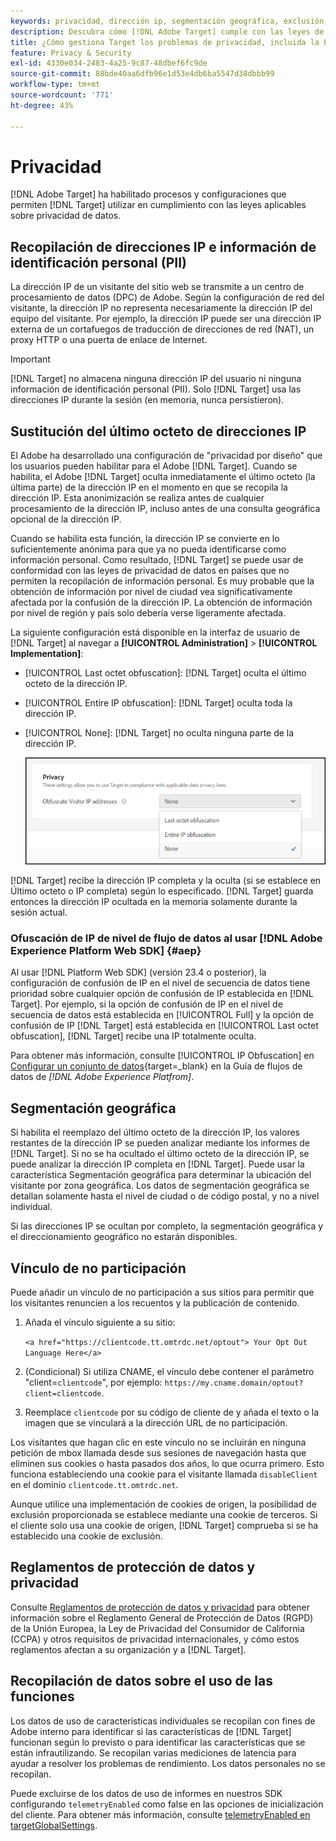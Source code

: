 ```yaml
---
keywords: privacidad, dirección ip, segmentación geográfica, exclusión, exclusión, exclusión, privacidad de datos, regulaciones gubernamentales, regulaciones, rgpd, ccpa, privacidad, información de identificación personal, PII
description: Descubra cómo [!DNL Adobe Target] cumple con las leyes de privacidad de datos aplicables, incluida la recopilación y administración de direcciones IP, PII e instrucciones de exclusión.
title: ¿Cómo gestiona Target los problemas de privacidad, incluida la PII?
feature: Privacy & Security
exl-id: 4330e034-2483-4a25-9c87-48dbef6fc9de
source-git-commit: 88bde40aa6dfb96e1d53e4db6ba5547d38dbbb99
workflow-type: tm+mt
source-wordcount: '771'
ht-degree: 43%

---
```


# Privacidad

[!DNL Adobe Target] ha habilitado procesos y configuraciones que permiten [!DNL Target] utilizar en cumplimiento con las leyes aplicables sobre privacidad de datos.

## Recopilación de direcciones IP e información de identificación personal (PII)

La dirección IP de un visitante del sitio web se transmite a un centro de procesamiento de datos (DPC) de Adobe. Según la configuración de red del visitante, la dirección IP no representa necesariamente la dirección IP del equipo del visitante. Por ejemplo, la dirección IP puede ser una dirección IP externa de un cortafuegos de traducción de direcciones de red (NAT), un proxy HTTP o una puerta de enlace de Internet.

>[!IMPORTANT]
>
>[!DNL Target] no almacena ninguna dirección IP del usuario ni ninguna información de identificación personal (PII). Solo [!DNL Target] usa las direcciones IP durante la sesión (en memoria, nunca persistieron).

## Sustitución del último octeto de direcciones IP

El Adobe ha desarrollado una configuración de &quot;privacidad por diseño&quot; que los usuarios pueden habilitar para el Adobe [!DNL Target]. Cuando se habilita, el Adobe [!DNL Target] oculta inmediatamente el último octeto (la última parte) de la dirección IP en el momento en que se recopila la dirección IP. Esta anonimización se realiza antes de cualquier procesamiento de la dirección IP, incluso antes de una consulta geográfica opcional de la dirección IP.

Cuando se habilita esta función, la dirección IP se convierte en lo suficientemente anónima para que ya no pueda identificarse como información personal. Como resultado, [!DNL Target] se puede usar de conformidad con las leyes de privacidad de datos en países que no permiten la recopilación de información personal. Es muy probable que la obtención de información por nivel de ciudad vea significativamente afectada por la confusión de la dirección IP. La obtención de información por nivel de región y país solo debería verse ligeramente afectada.

La siguiente configuración está disponible en la interfaz de usuario de [!DNL Target] al navegar a **[!UICONTROL Administration]** > **[!UICONTROL Implementation]**:

* [!UICONTROL Last octet obfuscation]: [!DNL Target] oculta el último octeto de la dirección IP.
* [!UICONTROL Entire IP obfuscation]: [!DNL Target] oculta toda la dirección IP.
* [!UICONTROL None]: [!DNL Target] no oculta ninguna parte de la dirección IP.

  ![obfuscate-ip-options](assets/obfuscate-ip.png)

[!DNL Target] recibe la dirección IP completa y la oculta (si se establece en Último octeto o IP completa) según lo especificado. [!DNL Target] guarda entonces la dirección IP ocultada en la memoria solamente durante la sesión actual.

### Ofuscación de IP de nivel de flujo de datos al usar [!DNL Adobe Experience Platform Web SDK] {#aep}

Al usar [!DNL Platform Web SDK] (versión 23.4 o posterior), la configuración de confusión de IP en el nivel de secuencia de datos tiene prioridad sobre cualquier opción de confusión de IP establecida en [!DNL Target]. Por ejemplo, si la opción de confusión de IP en el nivel de secuencia de datos está establecida en [!UICONTROL Full] y la opción de confusión de IP [!DNL Target] está establecida en [!UICONTROL Last octet obfuscation], [!DNL Target] recibe una IP totalmente oculta.

Para obtener más información, consulte [!UICONTROL IP Obfuscation] en [Configurar un conjunto de datos](https://experienceleague.adobe.com/docs/experience-platform/datastreams/configure.html?lang=es){target=_blank} en la Guía de flujos de datos de *[!DNL Adobe Experience Platfrom]*.

## Segmentación geográfica

Si habilita el reemplazo del último octeto de la dirección IP, los valores restantes de la dirección IP se pueden analizar mediante los informes de [!DNL Target]. Si no se ha ocultado el último octeto de la dirección IP, se puede analizar la dirección IP completa en [!DNL Target]. Puede usar la característica Segmentación geográfica para determinar la ubicación del visitante por zona geográfica. Los datos de segmentación geográfica se detallan solamente hasta el nivel de ciudad o de código postal, y no a nivel individual.

Si las direcciones IP se ocultan por completo, la segmentación geográfica y el direccionamiento geográfico no estarán disponibles.

## Vínculo de no participación

Puede añadir un vínculo de no participación a sus sitios para permitir que los visitantes renuncien a los recuentos y la publicación de contenido.

1. Añada el vínculo siguiente a su sitio:

   `<a href="https://clientcode.tt.omtrdc.net/optout"> Your Opt Out Language Here</a>`

1. (Condicional) Si utiliza CNAME, el vínculo debe contener el parámetro &quot;client=`clientcode`&quot;, por ejemplo:
   `https://my.cname.domain/optout?client=clientcode`.

1. Reemplace `clientcode` por su código de cliente de y añada el texto o la imagen que se vinculará a la dirección URL de no participación.

Los visitantes que hagan clic en este vínculo no se incluirán en ninguna petición de mbox llamada desde sus sesiones de navegación hasta que eliminen sus cookies o hasta pasados dos años, lo que ocurra primero. Esto funciona estableciendo una cookie para el visitante llamada `disableClient` en el dominio `clientcode.tt.omtrdc.net`.

Aunque utilice una implementación de cookies de origen, la posibilidad de exclusión proporcionada se establece mediante una cookie de terceros. Si el cliente solo usa una cookie de origen, [!DNL Target] comprueba si se ha establecido una cookie de exclusión.

## Reglamentos de protección de datos y privacidad

Consulte [Reglamentos de protección de datos y privacidad](/help/dev/before-implement/privacy/cmp-privacy-and-general-data-protection-regulation.md) para obtener información sobre el Reglamento General de Protección de Datos (RGPD) de la Unión Europea, la Ley de Privacidad del Consumidor de California (CCPA) y otros requisitos de privacidad internacionales, y cómo estos reglamentos afectan a su organización y a [!DNL Target].

## Recopilación de datos sobre el uso de las funciones

Los datos de uso de características individuales se recopilan con fines de Adobe interno para identificar si las características de [!DNL Target] funcionan según lo previsto o para identificar las características que se están infrautilizando. Se recopilan varias mediciones de latencia para ayudar a resolver los problemas de rendimiento. Los datos personales no se recopilan.

Puede excluirse de los datos de uso de informes en nuestros SDK configurando `telemetryEnabled` como false en las opciones de inicialización del cliente. Para obtener más información, consulte [telemetryEnabled en targetGlobalSettings](/help/dev/implement/client-side/atjs/atjs-functions/targetglobalsettings.md#telemetryenabled).
